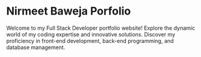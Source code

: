 # Nirmeet Baweja Porfolio

Welcome to my Full Stack Developer portfolio website! Explore the dynamic world of my coding expertise and innovative solutions. Discover my proficiency in front-end development, back-end programming, and database management.

